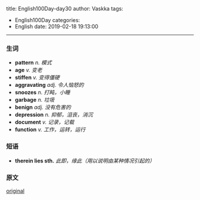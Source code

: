 title: English100Day-day30
author: Vaskka
tags:
  - English100Day
categories:
  - English
date: 2019-02-18 19:13:00
---
### 生词

+ **pattern** *n. 模式*
+ **age** *v. 变老*
+ **stiffen** *v. 变得僵硬*
+ **aggravating** *adj. 令人恼怒的*
+ **snoozes** *n. 打盹，小睡*
+ **garbage** *n. 垃圾*
+ **benign** *adj. 没有危害的*
+ **depression** *n. 抑郁，沮丧，消沉*
+ **document** *v. 记录，记载*
+ **function** *v. 工作，运转，运行*

### 短语

+ **therein lies sth.** *此即，缘此（用以说明由某种情况引起的）*

### 原文

[original](https://www.washingtonpost.com/national/health-science/sleep-patterns-can-change-with-aging-does-that-mean-health-troubles-ahead/2019/02/08/c0565312-1ff6-11e9-8b59-0a28f2191131_story.html?utm_term=.a2870cce3fcf)